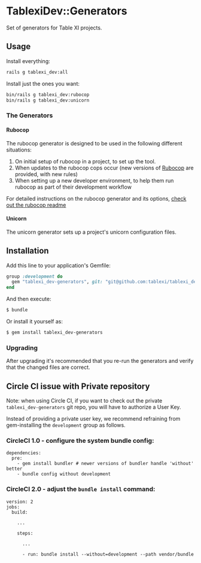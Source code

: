 # TablexiDev::Generators

Set of generators for Table XI projects.

## Usage

Install everything:

```bash
rails g tablexi_dev:all
```

Install just the ones you want:

```bash
bin/rails g tablexi_dev:rubocop
bin/rails g tablexi_dev:unicorn
```

### The Generators

#### Rubocop

The rubocop generator is designed to be used in the following different situations:

1) On initial setup of rubocop in a project, to set up the tool.
2) When updates to the rubocop cops occur (new versions of [Rubocop](https://github.com/bbatsov/rubocop/) are provided, with new rules)
3) When setting up a new developer environment, to help them run rubocop as part of their development workflow

For detailed instructions on the rubocop generator and its options, [check out the rubocop readme](rubocop.md)

#### Unicorn

The unicorn generator sets up a project's unicorn configuration files.

## Installation
Add this line to your application's Gemfile:

```ruby
group :development do
  gem "tablexi_dev-generators", git: "git@github.com:tablexi/tablexi_dev-generators.git"
end
```

And then execute:
```bash
$ bundle
```

Or install it yourself as:
```bash
$ gem install tablexi_dev-generators
```

### Upgrading

After upgrading it's recommended that you re-run the generators and verify that the changed files are correct.

## Circle CI issue with Private repository

Note: when using Circle CI, if you want to check out the private `tablexi_dev-generators` git repo, you will have to authorize a User Key.

Instead of providing a private user key, we recommend refraining from gem-installing the `development` group as follows.

### CircleCI 1.0 - configure the system bundle config:

```
dependencies:
  pre:
    - gem install bundler # newer versions of bundler handle 'without' better
    - bundle config without development
```

### CircleCI 2.0 - adjust the `bundle install` command:

```
version: 2
jobs:
  build:

    ...

    steps:

      ...

      - run: bundle install --without=development --path vendor/bundle
```
